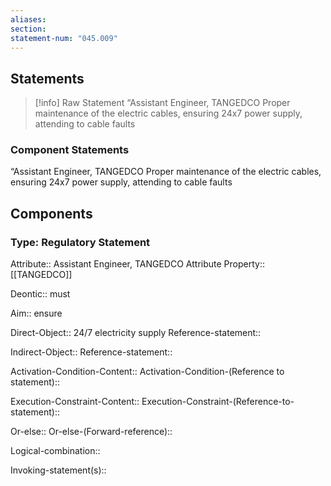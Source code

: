 ```yaml
---
aliases: 
section: 
statement-num: "045.009"
---
```

## Statements 
> [!info] Raw Statement
> “Assistant Engineer, TANGEDCO Proper maintenance of the electric cables, ensuring 24x7 power supply, attending to cable faults 
> 

### Component Statements
“Assistant Engineer, TANGEDCO Proper maintenance of the electric cables, ensuring 24x7 power supply, attending to cable faults 
## Components
### Type: Regulatory Statement
Attribute:: Assistant Engineer, TANGEDCO
	Attribute Property:: [[TANGEDCO]]

Deontic:: must

Aim:: ensure

Direct-Object:: 24/7 electricity supply 
	Reference-statement::

Indirect-Object::
	Reference-statement::

Activation-Condition-Content:: 
	Activation-Condition-(Reference to statement)::

Execution-Constraint-Content::
	Execution-Constraint-(Reference-to-statement)::

Or-else::
	Or-else-(Forward-reference)::

Logical-combination::

Invoking-statement(s)::